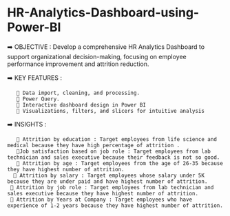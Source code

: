 # HR-Analytics-Dashboard-using-Power-BI

➡️ OBJECTIVE : Develop a comprehensive HR Analytics Dashboard to support organizational decision-making, focusing on employee performance improvement and attrition reduction.

➡️ KEY FEATURES :

       🔸 Data import, cleaning, and processing.
       🔸 Power Query.
       🔸 Interactive dashboard design in Power BI
       🔸 Visualizations, filters, and slicers for intuitive analysis

➡️ INSIGHTS :

       🔸 Attrition by education : Target employees from life science and medical because they have high percentage of attrition .
       🔸Job satisfaction based on job role : Target employees from lab technician and sales executive because their feedback is not so good.
       🔸 Attrition by age : Target employees from the age of 26-35 because they have highest number of attrition.
      🔸 Attrition by salary : Target employees whose salary under 5K because they are under paid and have highest number of attrition.
     🔸 Attrition by job role : Target employees from lab technician and sales executive because they have highest number of attrition.
     🔸 Attrition by Years at Company : Target employees who have experience of 1-2 years because they have highest number of attrition.
